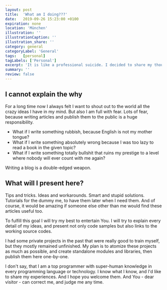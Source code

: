 ```yaml
---
layout: post
title:  'What am I doing???'
date:   2019-09-26 15:23:00 +0100
expiration: none
location: 'München'
illustration: ''
illustrationCaption: ''
illustration_share: ''
category: general
categoryLabel: 'General'
tags:   [personal]
tagLabels: ['Personal']
excerpt: 'It is like a professional suicide. I decided to share my thoughts in various IT-related topics. Maybe a good idea, maybe not. The people of the Internet will judge me.'
summary: ''
review: false
---
```


## I cannot explain the why

For a long time now I always felt I want to shout out to the world all the crazy ideas I have in my mind.
But also I am full with fear. Lots of fear, because writing articles and publish them to the public is a
huge responsibility.

* What if I write something rubbish, because English is not my mother tongue? 
* What if I write something absolutely wrong because I was too lazy to read a book in the given topic? 
* What if I write something totally bullshit that ruins my prestige to a level where nobody will ever count with me again?

Writing a blog is a double-edged weapon.

## What will I present here?

Tips and tricks. Ideas and workarounds. Smart and stupid solutions. Tutorials for the dummy me, to have them later 
when I need them. And of course, it would be amazing if someone else other than me would find these articles useful too. 

To fulfill this goal I will try my best to entertain You. I will try to explain every detail of my ideas, and present not only 
code samples but also links to the working source codes.

I had some private projects in the past that were really good to train myself, but they mostly remained unfinished. 
My plan is to atomize these projects as much as possible, and create standalone modules and libraries, then publish 
them here one-by-one.

I don't say, that I am a top programmer with super-human knowledge in every programming language or technology. I know
what I know, and I'd like to share my experiences. And I hope you welcome them. And You - dear visitor - can correct 
me, and judge me any time.   

